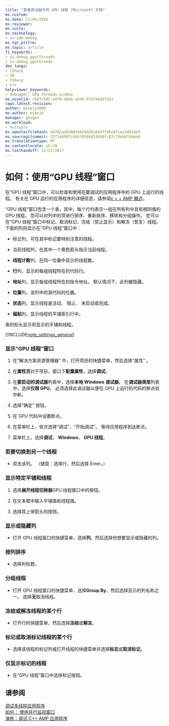 ```yaml
---
title: "查看调试器中的 GPU 线程 |Microsoft 文档"
ms.custom: 
ms.date: 11/04/2016
ms.reviewer: 
ms.suite: 
ms.technology:
- vs-ide-debug
ms.tgt_pltfrm: 
ms.topic: article
f1_keywords:
- vs.debug.gputthreads
- vs.debug.gputhreads
dev_langs:
- CSharp
- VB
- FSharp
- C++
helpviewer_keywords:
- debugger, GPU threads window
ms.assetid: c647c502-a9f0-48e0-a430-976744a5fa51
caps.latest.revision: 
author: mikejo5000
ms.author: mikejo
manager: ghogen
ms.workload:
- multiple
ms.openlocfilehash: b4782a1650034424d2616e47f46e07cec4d01ae5
ms.sourcegitcommit: 32f1a690fc445f9586d53698fc82c7debd784eeb
ms.translationtype: MT
ms.contentlocale: zh-CN
ms.lasthandoff: 12/22/2017
---
```

# <a name="how-to-use-the-gpu-threads-window"></a>如何：使用“GPU 线程”窗口
在“GPU 线程”窗口中，可以检查和使用在要调试的应用程序中的 GPU 上运行的线程。 有关在 GPU 运行的应用程序的详细信息，请参阅[c + + AMP 概述](/cpp/parallel/amp/cpp-amp-overview)。  
  
 “GPU 线程”窗口包含一个表，其中，每个行均表示一组在所有列中具有相同值的 GPU 线程。 您可以对列中的项进行排序、重新排序、移除和分组操作。 您可以在“GPU 线程”窗口中标记、取消标记、冻结（禁止显示）和解冻（恢复）线程。 下面的列将显示在“GPU 线程”窗口中：  
  
-   标记列，可在其中标记要特别注意的线程。  
  
-   当前线程列，在其中一个黄色箭头指示当前线程。  
  
-   **线程计数**列，在同一位置中显示的线程数。  
  
-   **行**列，显示的每组线程所在的代码行。  
  
-   **地址**列，显示每组线程所在的指令地址。 默认情况下，此列被隐藏。  
  
-   **位置**列，该列中的源代码的位置。  
  
-   **状态**列，显示线程是活动、 阻止、 未启动或完成。  
  
-   **磁贴**列，显示线程的平铺索引行中。  
  
 表的标头显示将显示的平铺和线程。  
  
 [!INCLUDE[note_settings_general](../data-tools/includes/note_settings_general_md.md)]  
  
### <a name="to-display-the-gpu-threads-window"></a>显示“GPU 线程”窗口  
  
1.  在“解决方案资源管理器” 中，打开项目的快捷菜单，然后选择“属性” 。  
  
2.  在**属性页**对于项目，窗口下**配置属性**，选择**调试**。  
  
3.  在**要启动的调试器**列表中，选择**本地 Windows 调试器**。 在**调试器类型**列表中，选择**仅限 GPU**。 必须选择此调试器以便在 GPU 上运行的代码的断点处中断。  
  
4.  选择“确定”  按钮。  
  
5.  在 GPU 代码中设置断点。  
  
6.  在菜单栏上，依次选择“调试”、“开始调试”。 等待应用程序到达断点。  
  
7.  菜单栏上，选择**调试**， **Windows**， **GPU 线程**。  
  
### <a name="to-switch-to-a-different-thread"></a>若要切换到另一个线程  
  
-   双击该列。 （键盘：选择行，然后选择 Enter。）  
  
### <a name="to-display-a-particular-tile-and-thread"></a>显示特定平铺和线程  
  
1.  选择**展开线程切换器**GPU 线程窗口中的按钮。  
  
2.  在文本框中输入平铺值和线程值。  
  
3.  选择其上带箭头的按钮。  
  
### <a name="to-display-or-hide-a-column"></a>显示或隐藏列  
  
-   打开 GPU 线程窗口的快捷菜单，选择**列**，然后选择你想要显示或隐藏的列。  
  
### <a name="to-sort-by-a-column"></a>按列排序  
  
-   选择列标题。  
  
### <a name="to-group-threads"></a>分组线程  
  
-   打开 GPU 线程窗口的快捷菜单，选择**Group By**，然后选择显示的列名称之一。 选择**无**取消线程。  
  
### <a name="to-freeze-or-thaw-a-row-of-threads"></a>冻结或解冻线程的某个行  
  
-   打开行的快捷菜单，然后选择**冻结**或**解冻**。  
  
### <a name="to-flag-or-unflag-a-row-of-threads"></a>标记或取消标记线程的某个行  
  
-   选择该线程的标记列或打开线程的快捷菜单并选择**标志**或**取消标记**。  
  
### <a name="to-display-only-flagged-threads"></a>仅显示标记的线程  
  
-   在“GPU 线程”窗口中选择标记按钮。  
  
## <a name="see-also"></a>请参阅  
 [调试多线程应用程序](../debugger/debug-multithreaded-applications-in-visual-studio.md)   
 [如何： 使用并行监视窗口](../debugger/how-to-use-the-parallel-watch-window.md)   
 [演练：调试 C++ AMP 应用程序](/cpp/parallel/amp/walkthrough-debugging-a-cpp-amp-application)
